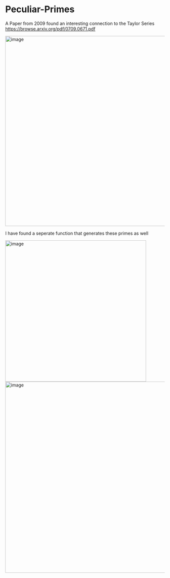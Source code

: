 # Peculiar-Primes

A Paper from 2009 found an interesting connection to the Taylor Series https://browse.arxiv.org/pdf/0709.0671.pdf



<img width="599" alt="image" src="https://github.com/jconorgrogan/Peculiar-Primes/assets/130090573/4c69a713-d087-4a16-a11c-775197d23f5b">

I have found a seperate function that generates these primes as well

<img width="445" alt="image" src="https://github.com/jconorgrogan/Peculiar-Primes/assets/130090573/588456b0-3bed-44d6-bd9a-64a9c062a708">

<img width="602" alt="image" src="https://github.com/jconorgrogan/Peculiar-Primes/assets/130090573/6ff89a39-f241-4d0c-9be6-9205561ea422">
